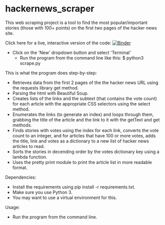 # hackernews_scraper

This web scraping project is a tool to find the most popular/important stories (those with 100+ points) on the first two pages of the hacker news site.

Click here for a live, interactive version of the code:
[![Binder](https://mybinder.org/badge_logo.svg)](https://mybinder.org/v2/gh/kdhenderson/hackernews_scraper/master)
- Click on the 'New' dropdown button and select 'Terminal'
  - Run the program from the command line like this:
	$ python3 scrape.py

This is what the program does step-by-step:
  - Retrieves data from the first 2 pages of the the hacker news URL using the requests library get method.
  - Parsing the html with Beautiful Soup.
  - Creates lists of the links and the subtext (that contains the vote count) for each article with the appropriate CSS selectors using the select method.
  - Enumerates the links (to generate an index) and loops through them, grabbing the title of the article and the link to it with the getText and get methods.
  - Finds stories with votes using the index for each link, converts the vote count to an integer, and for articles that have 100 or more votes, adds the title, link and votes as a dictionary to a new list of hacker news articles to read.
  - Sorts the stories in decending order by the votes dictionary key using a lambda function. 
  - Uses the pretty print module to print the article list in more readable format.


Dependencies:
  - Install the requirements using pip install -r requirements.txt.
  - Make sure you use Python 3.
  - You may want to use a virtual environment for this.


Usage:
  - Run the program from the command line.
